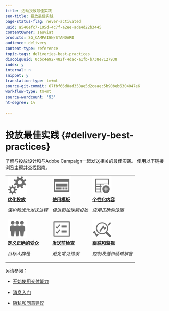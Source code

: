 ```yaml
---
title: 活动投放最佳实践
seo-title: 投放最佳实践
page-status-flag: never-activated
uuid: a540efc7-105d-4c7f-a2ee-ade4d22b3445
contentOwner: sauviat
products: SG_CAMPAIGN/STANDARD
audience: delivery
content-type: reference
topic-tags: deliveries-best-practices
discoiquuid: 0cbc4e92-482f-4dac-a1fb-b738e7127938
index: y
internal: n
snippet: y
translation-type: tm+mt
source-git-commit: 67fbf66d8ad358ae5d2caaec5b90beb6304047e6
workflow-type: tm+mt
source-wordcount: '93'
ht-degree: 1%

---
```



# 投放最佳实践 {#delivery-best-practices}

了解与投放设计和与Adobe Campaign一起发送相关的最佳实践。 使用以下链接浏览主题并查找指南。

<table>
<tr>
  <td>
    <a href="optimize-delivery.md">
      <img alt="优化" src="assets/do-not-localize/optimize.svg" width="60px"/>
    </a>
    <div>
      <a href="optimize-delivery.md">
    <strong>优化投放</strong>
    </a>
    </div>
    <p>
    <em>保护和优化发送过程</em>
    <p>
  </td>
   <td>
    <a href="use-templates.md">
      <img alt="模板" src="assets/do-not-localize/design.svg" width="60px"/>
    </a>
    <div>
      <a href="use-templates.md">
    <strong>使用模板</strong>
    </a>
    </div>
    <p>
    <em>促进和加快新投放</em>
    <p>
  </td>
  <td>
    <a href="design-and-personalize.md">
      <img alt="设计" src="assets/do-not-localize/custom.svg" width="60px"/>
    </a>
    <div>
      <a href="design-and-personalize.md">
    <strong>个性化内容</strong>
    </a>
    </div>
    <p>
    <em>应用正确的设置</em>
    <p>
  </td>
</tr>
<tr>
  <td>
    <a href="define-the-right-audience.md">
      <img alt="目标" src="assets/do-not-localize/profiles.svg" width="60px"/>
    </a>
    <div>
      <a href="define-the-right-audience.md">
    <strong>定义正确的受众</strong>
    </a>
    </div>
    <p>
    <em>目标人群是</em>
    <p>
  </td>
   <td>
    <a href="check-before-sending.md">
      <img alt="检查" src="assets/do-not-localize/start.svg" width="60px"/>
    </a>
    <div>
      <a href="check-before-sending.md">
    <strong>发送前检查</strong>
    </a>
    </div>
    <p>
    <em>避免常见错误</em>
    <p>
  </td>
  <td>
    <a href="track-and-monitor.md">
      <img alt="优化" src="assets/do-not-localize/troubleshoot.svg" width="60px"/>
    </a>
    <div>
      <a href="track-and-monitor.md">
    <strong>跟踪和监视</strong>
    </a>
    </div>
    <p>
    <em>控制发送和疑难解答</em>
    <p>
  </td>
</tr>
</table>

另请参阅：

* [开始使用交付能力](../../sending/using/about-deliverability.md)

* [消息入门](../../channels/using/get-started-communication-channels.md)

* [隐私和同意建议](../../start/using/privacy.md)
